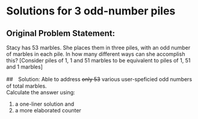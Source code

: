 # Solutions for 3 odd-number piles 

## Original Problem Statement: 
Stacy has 53 marbles. She places them in three piles, with an odd number of marbles in each pile. In how many different ways can she accomplish this?
[Consider piles of 1, 1 and 51 marbles to be equivalent to piles of 1, 51 and 1 marbles] 

##　Solution: 
Able to address ~~only 53~~ various user-speficied odd numbers of total marbles.  
Calculate the answer using: 
1. a one-liner solution and 
2. a more elaborated counter 
